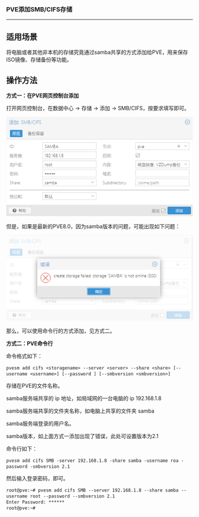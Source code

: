 ### PVE添加SMB/CIFS存储

---



## **适用场景**

将电脑或者其他非本机的存储究竟通过samba共享的方式添加给PVE，用来保存ISO镜像、存储备份等功能。



## 操作方法



**方式一：在PVE网页控制台添加**

打开网页控制台，在数据中心 -> 存储 -> 添加 -> SMB/CIFS，按要求填写即可。

![PVE_CIFS_STORAGE](imgs\PVE_CIFS_STORAGE0.png)



但是，如果是最新的PVE8.0，因为samba版本的问题，可能出现如下问题：

![PVE_CIFS_STORAGE](imgs\PVE_CIFS_STORAGE.png)



那么，可以使用命令行的方式添加，见方式二。



**方式二：PVE命令行**

命令格式如下：

```shell
pvesm add cifs <storagename> --server <server> --share <share> [--username <username>] [--password ] [--smbversion <smbversion>]
```

<storagename> 存储在PVE的文件名称。

<server> samba服务端共享的 ip 地址，如局域网的一台电脑的 ip 192.168.1.8

<share> samba服务端共享的文件夹名称，如电脑上共享的文件夹 samba

<username> samba服务端登录的用户名。

<smbversion>samba版本，如上面方式一添加出现了错误，此处可设置版本为2.1



命令行如下：

```shell
pvesm add cifs SMB -server 192.168.1.8 -share samba -username roa -password -smbversion 2.1
```

然后输入登录密码，即可。

```shell
root@pve:~# pvesm add cifs SMB --server 192.168.1.8 --share samba --username root --password --smbversion 2.1
Enter Password: ******
root@pve:~#
```

 





